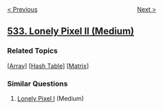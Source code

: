 <!--|This file generated by command(leetcode description); DO NOT EDIT.    |-->
<!--+----------------------------------------------------------------------+-->
<!--|@author    openset <openset.wang@gmail.com>                           |-->
<!--|@link      https://github.com/openset                                 |-->
<!--|@home      https://github.com/openset/leetcode                        |-->
<!--+----------------------------------------------------------------------+-->

[< Previous](../k-diff-pairs-in-an-array "K-diff Pairs in an Array")
　　　　　　　　　　　　　　　　
[Next >](../game-play-analysis-iii "Game Play Analysis III")

## [533. Lonely Pixel II (Medium)](https://leetcode.com/problems/lonely-pixel-ii "孤独像素 II")



### Related Topics
  [[Array](../../tag/array/README.md)]
  [[Hash Table](../../tag/hash-table/README.md)]
  [[Matrix](../../tag/matrix/README.md)]

### Similar Questions
  1. [Lonely Pixel I](../lonely-pixel-i) (Medium)
